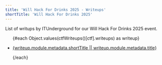 ```yaml
---
title: 'Will Hack For Drinks 2025 - Writeups'
shortTitle: 'Will Hack For Drinks 2025'
---
```


<script>
	import { page } from '$app/stores';
	import { ctfWriteups } from '$lib/dynamicFiles'

	const cwd = $page.url.pathname.split('/');
	const ctf = cwd[cwd.length - 1];
</script>

List of writups by ITUnderground for our Will Hack For Drinks 2025 event.

<ul>

{#each Object.values(ctfWriteups()[ctf].writeups) as writeup}

<li><a href="{writeup.absPath}">{writeup.module.metadata.shortTitle || writeup.module.metadata.title}</a></li>

{/each}

</ul>
